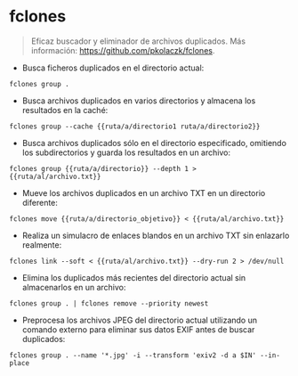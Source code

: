 # fclones

> Eficaz buscador y eliminador de archivos duplicados.
> Más información: <https://github.com/pkolaczk/fclones>.

- Busca ficheros duplicados en el directorio actual:

`fclones group .`

- Busca archivos duplicados en varios directorios y almacena los resultados en la caché:

`fclones group --cache {{ruta/a/directorio1 ruta/a/directorio2}}`

- Busca archivos duplicados sólo en el directorio especificado, omitiendo los subdirectorios y guarda los resultados en un archivo:

`fclones group {{ruta/a/directorio}} --depth 1 > {{ruta/al/archivo.txt}}`

- Mueve los archivos duplicados en un archivo TXT en un directorio diferente:

`fclones move {{ruta/a/directorio_objetivo}} < {{ruta/al/archivo.txt}}`

- Realiza un simulacro de enlaces blandos en un archivo TXT sin enlazarlo realmente:

`fclones link --soft < {{ruta/al/archivo.txt}} --dry-run 2 > /dev/null`

- Elimina los duplicados más recientes del directorio actual sin almacenarlos en un archivo:

`fclones group . | fclones remove --priority newest`

- Preprocesa los archivos JPEG del directorio actual utilizando un comando externo para eliminar sus datos EXIF antes de buscar duplicados:

`fclones group . --name '*.jpg' -i --transform 'exiv2 -d a $IN' --in-place`
